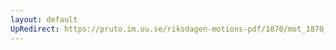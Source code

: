 ```yaml
---
layout: default
UpRedirect: https://pruto.im.uu.se/riksdagen-motions-pdf/1870/mot_1870__ak__148/mot_1870__ak__148-002.pdf
---
```


